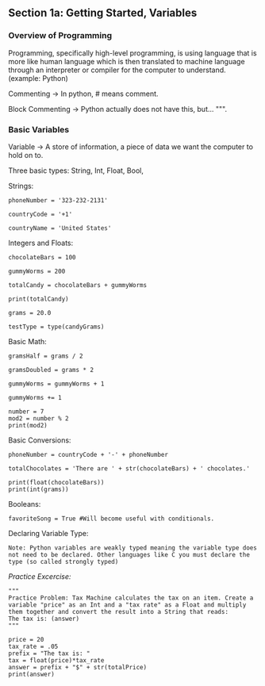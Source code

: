 ## Section 1a: Getting Started, Variables

### Overview of Programming

Programming, specifically high-level programming, is using language that is more like human language which is then translated to machine language through an interpreter or compiler for the computer to understand. (example: Python)

Commenting -> In python, # means comment.

Block Commenting -> Python actually does not have this, but... """.

### Basic Variables
Variable -> A store of information, a piece of data we want the computer to hold on to.

Three basic types: String, Int, Float, Bool,

Strings:
```
phoneNumber = '323-232-2131'

countryCode = '+1'

countryName = 'United States'
```

Integers and Floats:
```
chocolateBars = 100

gummyWorms = 200

totalCandy = chocolateBars + gummyWorms

print(totalCandy)

grams = 20.0

testType = type(candyGrams)
```

Basic Math:
```
gramsHalf = grams / 2

gramsDoubled = grams * 2

gummyWorms = gummyWorms + 1

gummyWorms += 1

number = 7
mod2 = number % 2
print(mod2)
```

Basic Conversions:
```
phoneNumber = countryCode + '-' + phoneNumber

totalChocolates = 'There are ' + str(chocolateBars) + ' chocolates.'

print(float(chocolateBars))
print(int(grams))
```

Booleans:
```
favoriteSong = True #Will become useful with conditionals.
```

Declaring Variable Type:
```
Note: Python variables are weakly typed meaning the variable type does not need to be declared. Other languages like C you must declare the type (so called strongly typed)
```

*Practice Excercise:*
```
"""
Practice Problem: Tax Machine calculates the tax on an item. Create a variable "price" as an Int and a "tax rate" as a Float and multiply them together and convert the result into a String that reads:
The tax is: (answer)
"""

price = 20
tax_rate = .05
prefix = "The tax is: "
tax = float(price)*tax_rate
answer = prefix + "$" + str(totalPrice)
print(answer)
```

